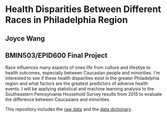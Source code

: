 # Health Disparities Between Different Races in Philadelphia Region
## Joyce Wang
## BMIN503/EPID600 Final Project

Race influences many aspects of ones life from culture and lifestlye to health outcomes, especially between Caucasian people and minorities. I'm interested to see if these health disparities exist in the greater Philadelphia region and what factors are the greatest predictors of adverse health events. I will be applying statistical and machine learning analysis to the Southeastern Pennsylvania Household Survey results from 2015 to evaluate the difference between Caucasians and minorities.

This repository includes the [raw data](https://github.com/joycehelenwang/BMIN503_Final_Project/blob/master/HS15COM1b.sav) and the [data dictionary](https://github.com/joycehelenwang/BMIN503_Final_Project/blob/master/HHS15_Adult_Child_Combination_Layout_030116.xls).
